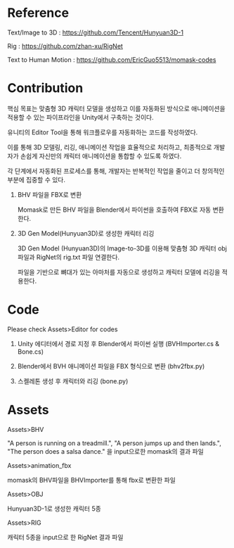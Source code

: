 # Reference
Text/Image to 3D : https://github.com/Tencent/Hunyuan3D-1

Rig : https://github.com/zhan-xu/RigNet

Text to Human Motion : https://github.com/EricGuo5513/momask-codes


# Contribution
핵심 목표는 맞춤형 3D 캐릭터 모델을 생성하고 이를 자동화된 방식으로 애니메이션을 적용할 수 있는 파이프라인을 Unity에서 구축하는 것이다.

유니티의 Editor Tool을 통해 워크플로우를 자동화하는 코드를 작성하였다. 

이를 통해 3D 모델링, 리깅, 애니메이션 작업을 효율적으로 처리하고, 최종적으로 개발자가 손쉽게 자신만의 캐릭터 애니메이션을 통합할 수 있도록 하였다.  

각 단계에서 자동화된 프로세스를 통해, 개발자는 반복적인 작업을 줄이고 더 창의적인 부분에 집중할 수 있다.

1. BHV 파일을 FBX로 변환
   
   Momask로 만든 BHV 파일을 Blender에서 파이썬을 호출하여 FBX로 자동 변환한다. 

2. 3D Gen Model(Hunyuan3D)로 생성한 캐릭터 리깅
   
   3D Gen Model (Hunyuan3D)의 Image-to-3D를 이용해 맞춤형 3D 캐릭터 obj 파일과 RigNet의 rig.txt 파일 연결한다.
   
   파일을 기반으로 뼈대가 있는 아마처를 자동으로 생성하고 캐릭터 모델에 리깅을 적용한다.


# Code
Please check Assets>Editor for codes

1. Unity 에디터에서 경로 지정 후 Blender에서 파이썬 실행 (BVHImporter.cs & Bone.cs)

2. Blender에서 BVH  애니메이션 파일을 FBX 형식으로 변환 (bhv2fbx.py)

3. 스켈레톤 생성 후 캐릭터와 리깅 (bone.py)


# Assets
Assets>BHV

"A person is running on a treadmill.", "A person jumps up and then lands.", "The person does a salsa dance." 을 input으로한 momask의 결과 파일


Assets>animation_fbx

momask의 BHV파일을 BHVImporter를 통해 fbx로 변환한 파일


Assets>OBJ

Hunyuan3D-1로 생성한 캐릭터 5종


Assets>RIG

캐릭터 5종을 input으로 한 RigNet 결과 파일
